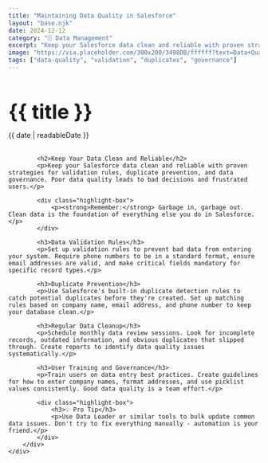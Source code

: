 ```yaml
---
title: "Maintaining Data Quality in Salesforce"
layout: "base.njk"
date: 2024-12-12
category: "🗄️ Data Management"
excerpt: "Keep your Salesforce data clean and reliable with proven strategies for validation rules, duplicate prevention, and data governance."
image: "https://via.placeholder.com/300x200/3498DB/ffffff?text=Data+Quality"
tags: ["data-quality", "validation", "duplicates", "governance"]
---
```


<div class="container">
    <div class="page-content">
        <div class="content-section">
            <h1 class="post-title" style="font-size: 2.5rem; margin-bottom: 0.5rem;">{{ title }}</h1>
            <p class="post-meta" style="margin-bottom: 2rem;">{{ date | readableDate }}</p>
            
            <h2>Keep Your Data Clean and Reliable</h2>
            <p>Keep your Salesforce data clean and reliable with proven strategies for validation rules, duplicate prevention, and data governance. Poor data quality leads to bad decisions and frustrated users.</p>
            
            <div class="highlight-box">
                <p><strong>Remember:</strong> Garbage in, garbage out. Clean data is the foundation of everything else you do in Salesforce.</p>
            </div>

            <h3>Data Validation Rules</h3>
            <p>Set up validation rules to prevent bad data from entering your system. Require phone numbers to be in a standard format, ensure email addresses are valid, and make critical fields mandatory for specific record types.</p>

            <h3>Duplicate Prevention</h3>
            <p>Use Salesforce's built-in duplicate detection rules to catch potential duplicates before they're created. Set up matching rules based on company name, email address, and phone number to keep your database clean.</p>

            <h3>Regular Data Cleanup</h3>
            <p>Schedule monthly data review sessions. Look for incomplete records, outdated information, and obvious duplicates that slipped through. Create reports to identify data quality issues systematically.</p>

            <h3>User Training and Governance</h3>
            <p>Train users on data entry best practices. Create guidelines for how to enter company names, format addresses, and use picklist values consistently. Good data quality is a team effort.</p>

            <div class="highlight-box">
                <h3>💡 Pro Tip</h3>
                <p>Use Data Loader or similar tools to bulk update common data issues. Don't try to fix everything manually - automation is your friend.</p>
            </div>
        </div>
    </div>
</div>
